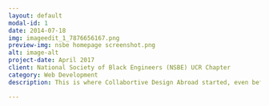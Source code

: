 ```yaml
---
layout: default
modal-id: 1
date: 2014-07-18
img: imageedit_1_7876656167.png
preview-img: nsbe homepage screenshot.png
alt: image-alt
project-date: April 2017
client: National Society of Black Engineers (NSBE) UCR Chapter
category: Web Development
description: This is where Collabortive Design Abroad started, even before the name was created. This was a temporary organization page created while the main webpage was being redeveloped. This was made for the National Society of Black Engineers (NSBE) University of California, Riverside chapter.

---
```

